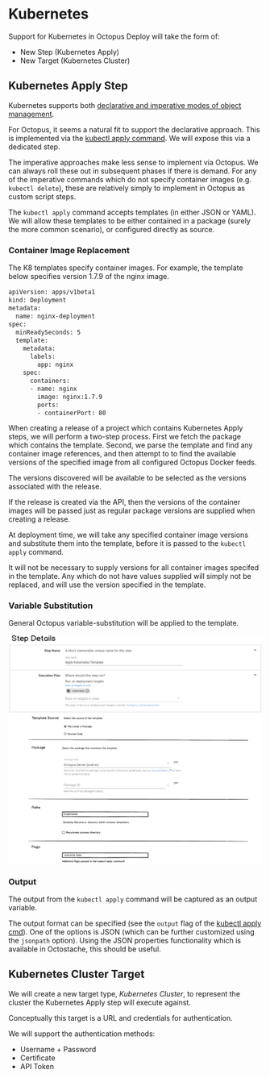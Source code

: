 # Kubernetes

Support for Kubernetes in Octopus Deploy will take the form of:

- New Step (Kubernetes Apply) 
- New Target (Kubernetes Cluster)

## Kubernetes Apply Step

Kubernetes supports both [declarative and imperative modes of object management](https://kubernetes.io/docs/concepts/overview/object-management-kubectl/overview/#management-techniques).  

For Octopus, it seems a natural fit to support the declarative approach. This is implemented via the [kubectl apply command](https://kubernetes.io/docs/reference/generated/kubectl/kubectl-commands#apply). We will expose this via a dedicated step. 

The imperative approaches make less sense to implement via Octopus. We can always roll these out in subsequent phases if there is demand. For any of the imperative commands which do not specify container images (e.g. `kubectl delete`), these are relatively simply to implement in Octopus as custom script steps.

The `kubectl apply` command accepts templates (in either JSON or YAML). We will allow these templates to be either contained in a package (surely the more common scenario), or configured directly as source. 

### Container Image Replacement

The K8 templates specify container images. For example, the template below specifies version 1.7.9 of the nginx image.

```
apiVersion: apps/v1beta1
kind: Deployment
metadata:
  name: nginx-deployment
spec:
  minReadySeconds: 5
  template:
    metadata:
      labels:
        app: nginx
    spec:
      containers:
      - name: nginx
        image: nginx:1.7.9
        ports:
        - containerPort: 80
```

When creating a release of a project which contains Kubernetes Apply steps, we will perform a two-step process. First we fetch the package which contains the template. Second, we parse the template and find any container image references, and then attempt to to find the available versions of the specified image from all configured Octopus Docker feeds. 

The versions discovered will be available to be selected as the versions associated with the release.   

If the release is created via the API, then the versions of the container images will be passed just as regular package versions are supplied when creating a release.

At deployment time, we will take any specified container image versions and substitute them into the template, before it is passed to the `kubectl apply` command. 

It will not be necessary to supply versions for all container images specifed in the template.  Any which do not have values supplied will simply not be replaced, and will use the version specified in the template.

### Variable Substitution

General Octopus variable-substitution will be applied to the template.

![Kubernetes Apply Step](ui-mocks/kubernetes-apply-step.png "width=500")

### Output

The output from the `kubectl apply` command will be captured as an output variable.

The output format can be specified (see the `output` flag of the [kubectl apply cmd](https://kubernetes.io/docs/reference/generated/kubectl/kubectl-commands#apply)). One of the options is JSON (which can be further customized using the `jsonpath` option). Using the JSON properties functionality which is available in Octostache, this should be useful.   



## Kubernetes Cluster Target

We will create a new target type, _Kubernetes Cluster_, to represent the cluster the Kubernetes Apply step will execute against. 

Conceptually this target is a URL and credentials for authentication.

We will support the authentication methods:

- Username + Password
- Certificate
- API Token